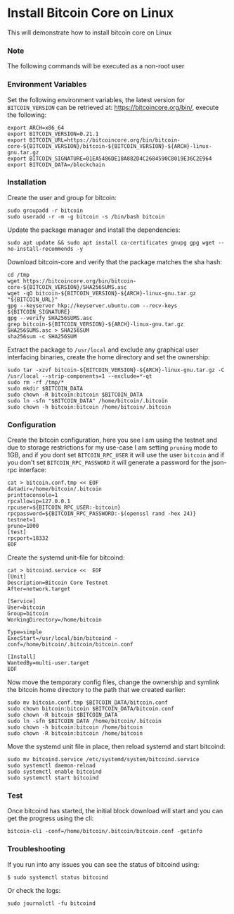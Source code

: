 # Install Bitcoin Core on Linux

This will demonstrate how to install bitcoin core on Linux

### Note

The following commands will be executed as a non-root user

### Environment Variables

Set the following environment variables, the latest version for `BITCOIN_VERSION` can be retrieved at: https://bitcoincore.org/bin/, execute the following:

```
export ARCH=x86_64
export BITCOIN_VERSION=0.21.1
export BITCOIN_URL=https://bitcoincore.org/bin/bitcoin-core-${BITCOIN_VERSION}/bitcoin-${BITCOIN_VERSION}-${ARCH}-linux-gnu.tar.gz
export BITCOIN_SIGNATURE=01EA5486DE18A882D4C2684590C8019E36C2E964
export BITCOIN_DATA=/blockchain
```

### Installation

Create the user and group for bitcoin:

```
sudo groupadd -r bitcoin
sudo useradd -r -m -g bitcoin -s /bin/bash bitcoin
```

Update the package manager and install the dependencies:

```
sudo apt update && sudo apt install ca-certificates gnupg gpg wget --no-install-recommends -y
```

Download bitcoin-core and verify that the package matches the sha hash:

```
cd /tmp
wget https://bitcoincore.org/bin/bitcoin-core-${BITCOIN_VERSION}/SHA256SUMS.asc
wget -qO bitcoin-${BITCOIN_VERSION}-${ARCH}-linux-gnu.tar.gz "${BITCOIN_URL}"
gpg --keyserver hkp://keyserver.ubuntu.com --recv-keys ${BITCOIN_SIGNATURE}
gpg --verify SHA256SUMS.asc
grep bitcoin-${BITCOIN_VERSION}-${ARCH}-linux-gnu.tar.gz SHA256SUMS.asc > SHA256SUM
sha256sum -c SHA256SUM
```

Extract the package to `/usr/local` and exclude any graphical user interfacing binaries, create the home directory and set the ownership:

```
sudo tar -xzvf bitcoin-${BITCOIN_VERSION}-${ARCH}-linux-gnu.tar.gz -C /usr/local --strip-components=1 --exclude=*-qt
sudo rm -rf /tmp/*
sudo mkdir $BITCOIN_DATA
sudo chown -R bitcoin:bitcoin $BITCOIN_DATA
sudo ln -sfn "$BITCOIN_DATA" /home/bitcoin/.bitcoin
sudo chown -h bitcoin:bitcoin /home/bitcoin/.bitcoin
```

### Configuration

Create the bitcoin configuration, here you see I am using the testnet and due to storage restrictions for my use-case I am setting `pruning` mode to 1GB, and if you dont set `BITCOIN_RPC_USER` it will use the user `bitcoin` and if you don't set `BITCOIN_RPC_PASSWORD` it will generate a password for the json-rpc interface: 

```
cat > bitcoin.conf.tmp << EOF
datadir=/home/bitcoin/.bitcoin
printtoconsole=1
rpcallowip=127.0.0.1
rpcuser=${BITCOIN_RPC_USER:-bitcoin}
rpcpassword=${BITCOIN_RPC_PASSWORD:-$(openssl rand -hex 24)}
testnet=1
prune=1000
[test]
rpcport=18332
EOF
```

Create the systemd unit-file for bitcoind:

```
cat > bitcoind.service <<  EOF
[Unit]
Description=Bitcoin Core Testnet
After=network.target

[Service]
User=bitcoin
Group=bitcoin
WorkingDirectory=/home/bitcoin

Type=simple
ExecStart=/usr/local/bin/bitcoind -conf=/home/bitcoin/.bitcoin/bitcoin.conf

[Install]
WantedBy=multi-user.target
EOF
```

Now move the temporary config files, change the ownership and symlink the bitcoin home directory to the path that we created earlier:

```
sudo mv bitcoin.conf.tmp $BITCOIN_DATA/bitcoin.conf
sudo chown bitcoin:bitcoin $BITCOIN_DATA/bitcoin.conf
sudo chown -R bitcoin $BITCOIN_DATA
sudo ln -sfn $BITCOIN_DATA /home/bitcoin/.bitcoin
sudo chown -h bitcoin:bitcoin /home/bitcoin
sudo chown -R bitcoin:bitcoin /home/bitcoin
```

Move the systemd unit file in place, then reload systemd and start bitcoind:

```
sudo mv bitcoind.service /etc/systemd/system/bitcoind.service
sudo systemctl daemon-reload
sudo systemctl enable bitcoind
sudo systemctl start bitcoind
```

### Test

Once bitcoind has started, the initial block download will start and you can get the progress using the cli:

```
bitcoin-cli -conf=/home/bitcoin/.bitcoin/bitcoin.conf -getinfo
```

### Troubleshooting

If you run into any issues you can see the status of bitcoind using:

```
$ sudo systemctl status bitcoind
```

Or check the logs:

```
sudo journalctl -fu bitcoind
```

